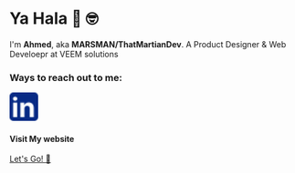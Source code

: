 # Ya Hala :wave: :nerd_face:

I'm __Ahmed__, aka __MARSMAN/ThatMartianDev__.
A Product Designer & Web Develoepr at VEEM solutions

### Ways to reach out to me:

<a href="https://www.linkedin.com/in/ahmed-mohammed-tmd" target="_blank">
<img src="/linkedin.svg" style="width:50px; height:50px;">
</a>

#### Visit My website
<a href="https://thatmartiandev.github.io">Let's Go! :rocket:</a>
